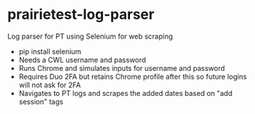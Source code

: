 # prairietest-log-parser
Log parser for PT using Selenium for web scraping
- pip install selenium
- Needs a CWL username and password
- Runs Chrome and simulates inputs for username and password
- Requires Duo 2FA but retains Chrome profile after this so future logins will not ask for 2FA
- Navigates to PT logs and scrapes the added dates based on "add session" tags
